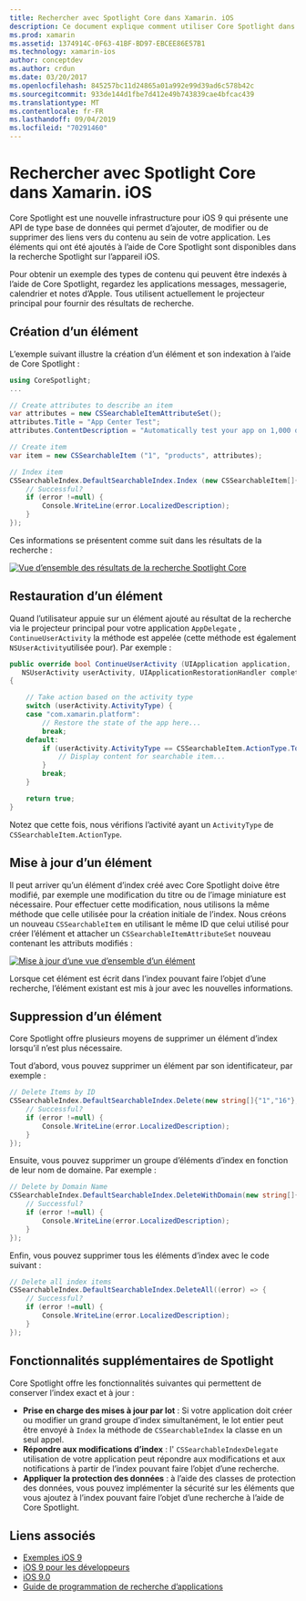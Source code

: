 ```yaml
---
title: Rechercher avec Spotlight Core dans Xamarin. iOS
description: Ce document explique comment utiliser Core Spotlight dans une application Xamarin. iOS pour fournir des liens vers du contenu dans l’application. Il explique comment créer, restaurer, mettre à jour et supprimer des éléments pouvant faire l’objet d’une recherche.
ms.prod: xamarin
ms.assetid: 1374914C-0F63-41BF-BD97-EBCEE86E57B1
ms.technology: xamarin-ios
author: conceptdev
ms.author: crdun
ms.date: 03/20/2017
ms.openlocfilehash: 845257bc11d24865a01a992e99d39ad6c578b42c
ms.sourcegitcommit: 933de144d1fbe7d412e49b743839cae4bfcac439
ms.translationtype: MT
ms.contentlocale: fr-FR
ms.lasthandoff: 09/04/2019
ms.locfileid: "70291460"
---
```

# <a name="search-with-core-spotlight-in-xamarinios"></a>Rechercher avec Spotlight Core dans Xamarin. iOS

Core Spotlight est une nouvelle infrastructure pour iOS 9 qui présente une API de type base de données qui permet d’ajouter, de modifier ou de supprimer des liens vers du contenu au sein de votre application. Les éléments qui ont été ajoutés à l’aide de Core Spotlight sont disponibles dans la recherche Spotlight sur l’appareil iOS.

Pour obtenir un exemple des types de contenu qui peuvent être indexés à l’aide de Core Spotlight, regardez les applications messages, messagerie, calendrier et notes d’Apple. Tous utilisent actuellement le projecteur principal pour fournir des résultats de recherche.

## <a name="creating-an-item"></a>Création d’un élément

L’exemple suivant illustre la création d’un élément et son indexation à l’aide de Core Spotlight :

```csharp
using CoreSpotlight;
...

// Create attributes to describe an item
var attributes = new CSSearchableItemAttributeSet();
attributes.Title = "App Center Test";
attributes.ContentDescription = "Automatically test your app on 1,000 devices in the cloud.";

// Create item
var item = new CSSearchableItem ("1", "products", attributes);

// Index item
CSSearchableIndex.DefaultSearchableIndex.Index (new CSSearchableItem[]{ item }, (error) => {
    // Successful?
    if (error !=null) {
        Console.WriteLine(error.LocalizedDescription);
    }
});
```

Ces informations se présentent comme suit dans les résultats de la recherche :

[![](corespotlight-images/corespotlight01.png "Vue d’ensemble des résultats de la recherche Spotlight Core")](corespotlight-images/corespotlight01.png#lightbox)

## <a name="restoring-an-item"></a>Restauration d’un élément

Quand l’utilisateur appuie sur un élément ajouté au résultat de la recherche via le projecteur principal pour votre application `AppDelegate` , `ContinueUserActivity` la méthode est appelée (cette méthode est également `NSUserActivity`utilisée pour). Par exemple :

```csharp
public override bool ContinueUserActivity (UIApplication application,
   NSUserActivity userActivity, UIApplicationRestorationHandler completionHandler)
{

    // Take action based on the activity type
    switch (userActivity.ActivityType) {
    case "com.xamarin.platform":
        // Restore the state of the app here...
        break;
    default:
        if (userActivity.ActivityType == CSSearchableItem.ActionType.ToString ()) {
            // Display content for searchable item...
        }
        break;
    }

    return true;
}
```

Notez que cette fois, nous vérifions l’activité ayant un `ActivityType` de `CSSearchableItem.ActionType`.

## <a name="updating-an-item"></a>Mise à jour d’un élément

Il peut arriver qu’un élément d’index créé avec Core Spotlight doive être modifié, par exemple une modification du titre ou de l’image miniature est nécessaire. Pour effectuer cette modification, nous utilisons la même méthode que celle utilisée pour la création initiale de l’index.
Nous créons un nouveau `CSSearchableItem` en utilisant le même ID que celui utilisé pour créer l’élément et attacher un `CSSearchableItemAttributeSet` nouveau contenant les attributs modifiés :

[![](corespotlight-images/corespotlight02.png "Mise à jour d’une vue d’ensemble d’un élément")](corespotlight-images/corespotlight02.png#lightbox)

Lorsque cet élément est écrit dans l’index pouvant faire l’objet d’une recherche, l’élément existant est mis à jour avec les nouvelles informations.

## <a name="deleting-an-item"></a>Suppression d’un élément

Core Spotlight offre plusieurs moyens de supprimer un élément d’index lorsqu’il n’est plus nécessaire.

Tout d’abord, vous pouvez supprimer un élément par son identificateur, par exemple :

```csharp
// Delete Items by ID
CSSearchableIndex.DefaultSearchableIndex.Delete(new string[]{"1","16"},(error) => {
    // Successful?
    if (error !=null) {
        Console.WriteLine(error.LocalizedDescription);
    }
});
```

Ensuite, vous pouvez supprimer un groupe d’éléments d’index en fonction de leur nom de domaine. Par exemple :

```csharp
// Delete by Domain Name
CSSearchableIndex.DefaultSearchableIndex.DeleteWithDomain(new string[]{"domain-name"},(error) => {
    // Successful?
    if (error !=null) {
        Console.WriteLine(error.LocalizedDescription);
    }
});
```

Enfin, vous pouvez supprimer tous les éléments d’index avec le code suivant :

```csharp
// Delete all index items
CSSearchableIndex.DefaultSearchableIndex.DeleteAll((error) => {
    // Successful?
    if (error !=null) {
        Console.WriteLine(error.LocalizedDescription);
    }
});
```

## <a name="additional-core-spotlight-features"></a>Fonctionnalités supplémentaires de Spotlight

Core Spotlight offre les fonctionnalités suivantes qui permettent de conserver l’index exact et à jour :

- **Prise en charge des mises à jour par lot** : Si votre application doit créer ou modifier un grand groupe d’index simultanément, le lot entier peut être envoyé à `Index` la méthode de `CSSearchableIndex` la classe en un seul appel.
- **Répondre aux modifications d’index** : l' `CSSearchableIndexDelegate` utilisation de votre application peut répondre aux modifications et aux notifications à partir de l’index pouvant faire l’objet d’une recherche.
- **Appliquer la protection des données** : à l’aide des classes de protection des données, vous pouvez implémenter la sécurité sur les éléments que vous ajoutez à l’index pouvant faire l’objet d’une recherche à l’aide de Core Spotlight.



## <a name="related-links"></a>Liens associés

- [Exemples iOS 9](https://docs.microsoft.com/samples/browse/?products=xamarin&term=Xamarin.iOS+iOS9)
- [iOS 9 pour les développeurs](https://developer.apple.com/ios/pre-release/)
- [iOS 9.0](https://developer.apple.com/library/prerelease/ios/releasenotes/General/WhatsNewIniOS/Articles/iOS9.html)
- [Guide de programmation de recherche d’applications](https://developer.apple.com/library/prerelease/ios/documentation/General/Conceptual/AppSearch/index.html#//apple_ref/doc/uid/TP40016308)

